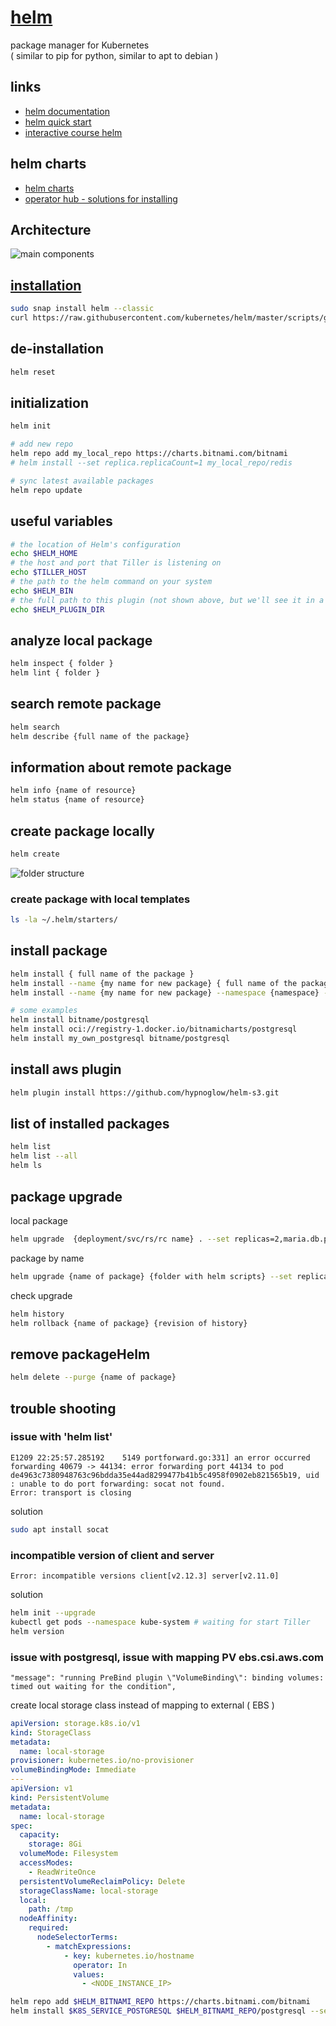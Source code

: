 # [helm](https://docs.helm.sh/)
package manager for Kubernetes  
( similar to pip for python, similar to apt to debian )

## links
* [helm documentation](https://helm.sh/docs/)
* [helm quick start](https://helm.sh/docs/intro/quickstart/)
* [interactive course helm](https://www.katacoda.com/aptem/scenarios/helm)

## helm charts
* [helm charts](https://artifacthub.io/)
* [operator hub - solutions for installing](https://operatorhub.io/)

## Architecture
![main components](https://i.postimg.cc/gkBhFQHG/helm-architecture.png)

## [installation](https://helm.sh/docs/intro/install/)
```sh
sudo snap install helm --classic
curl https://raw.githubusercontent.com/kubernetes/helm/master/scripts/get | bash
```

## de-installation
```sh
helm reset
```

## initialization
```sh
helm init

# add new repo
helm repo add my_local_repo https://charts.bitnami.com/bitnami
# helm install --set replica.replicaCount=1 my_local_repo/redis

# sync latest available packages
helm repo update
```

## useful variables
```sh
# the location of Helm's configuration
echo $HELM_HOME
# the host and port that Tiller is listening on
echo $TILLER_HOST
# the path to the helm command on your system
echo $HELM_BIN
# the full path to this plugin (not shown above, but we'll see it in a moment).
echo $HELM_PLUGIN_DIR
```

## analyze local package
```sh
helm inspect { folder }
helm lint { folder }
```

## search remote package
```sh
helm search 
helm describe {full name of the package}
```

## information about remote package
```sh
helm info {name of resource}
helm status {name of resource}
```

## create package locally
```sh
helm create 
```
![folder structure](https://i.postimg.cc/d1kXZrL7/helm-sceleton.png)

### create package with local templates
```sh
ls -la ~/.helm/starters/
```

## install package
```sh
helm install { full name of the package }
helm install --name {my name for new package} { full name of the package }
helm install --name {my name for new package} --namespace {namespace} -f values.yml --debug --dry-run { full name of the package }

# some examples 
helm install bitname/postgresql
helm install oci://registry-1.docker.io/bitnamicharts/postgresql
helm install my_own_postgresql bitname/postgresql
```

## install aws plugin
```sh
helm plugin install https://github.com/hypnoglow/helm-s3.git
```

## list of installed packages
```sh
helm list
helm list --all
helm ls
```

## package upgrade
local package
```sh
helm upgrade  {deployment/svc/rs/rc name} . --set replicas=2,maria.db.password="new password"
```
package by name
```sh
helm upgrade {name of package} {folder with helm scripts} --set replicas=2
```

check upgrade
```sh
helm history
helm rollback {name of package} {revision of history}
```

## remove packageHelm
```sh
helm delete --purge {name of package}
```


## trouble shooting
### issue with 'helm list'
```
E1209 22:25:57.285192    5149 portforward.go:331] an error occurred forwarding 40679 -> 44134: error forwarding port 44134 to pod de4963c7380948763c96bdda35e44ad8299477b41b5c4958f0902eb821565b19, uid : unable to do port forwarding: socat not found.
Error: transport is closing
```
solution
```sh
sudo apt install socat
```

### incompatible version of client and server
```
Error: incompatible versions client[v2.12.3] server[v2.11.0]
```
solution
```sh
helm init --upgrade
kubectl get pods --namespace kube-system # waiting for start Tiller
helm version
```


### issue with postgresql, issue with mapping PV ebs.csi.aws.com
```text
"message": "running PreBind plugin \"VolumeBinding\": binding volumes: timed out waiting for the condition",
```
create local storage class instead of mapping to external ( EBS )
```yaml
apiVersion: storage.k8s.io/v1
kind: StorageClass
metadata:
  name: local-storage
provisioner: kubernetes.io/no-provisioner
volumeBindingMode: Immediate
---
apiVersion: v1
kind: PersistentVolume
metadata:
  name: local-storage
spec:
  capacity:
    storage: 8Gi
  volumeMode: Filesystem
  accessModes:
    - ReadWriteOnce
  persistentVolumeReclaimPolicy: Delete
  storageClassName: local-storage
  local:
    path: /tmp
  nodeAffinity:
    required:
      nodeSelectorTerms:
        - matchExpressions:
            - key: kubernetes.io/hostname
              operator: In
              values:
                - <NODE_INSTANCE_IP>
```
```sh
helm repo add $HELM_BITNAMI_REPO https://charts.bitnami.com/bitnami
helm install $K8S_SERVICE_POSTGRESQL $HELM_BITNAMI_REPO/postgresql --set global.storageClass=local-storage
```


